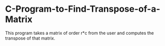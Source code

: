# C-Program-to-Find-Transpose-of-a-Matrix
This program takes a matrix of order r*c from the user and computes the transpose of that matrix.
